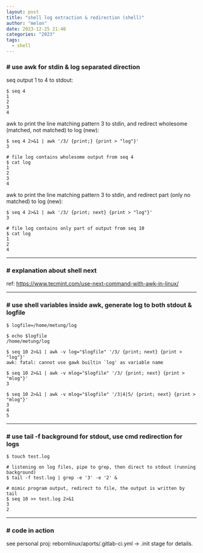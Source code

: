 ```yaml
---
layout: post
title: "shell log extraction & redirection (shell)"
author: "melon"
date: 2023-12-25 21:40
categories: "2023"
tags:
  - shell
---
```


### # use awk for stdin & log separated direction
seq output 1 to 4 to stdout:
```text
$ seq 4
1
2
3
4
```

awk to print the line matching pattern 3 to stdin, and redirect wholesome (matched, not matched) to log (new):
```text
$ seq 4 2>&1 | awk '/3/ {print;} {print > "log"}'
3

# file log contains wholesome output from seq 4
$ cat log
1
2
3
4
```

awk to print the line matching pattern 3 to stdin, and redirect part (only no matched) to log (new):
```text
$ seq 4 2>&1 | awk '/3/ {print; next} {print > "log"}'
3

# file log contains only part of output from seq 10
$ cat log
1
2
4
```

<hr>

### # explanation about shell next
ref: https://www.tecmint.com/use-next-command-with-awk-in-linux/

<hr>

### # use shell variables inside awk, generate log to both stdout & logfile
```text
$ logfile=/home/metung/log

$ echo $logfile
/home/metung/log

$ seq 10 2>&1 | awk -v log="$logfile" '/3/ {print; next} {print > "log"}'
awk: fatal: cannot use gawk builtin `log' as variable name

$ seq 10 2>&1 | awk -v mlog="$logfile" '/3/ {print; next} {print > "mlog"}'
3

$ seq 10 2>&1 | awk -v mlog="$logfile" '/3|4|5/ {print; next} {print > "mlog"}'
3
4
5
```

<hr>

### # use tail -f background for stdout, use cmd redirection for logs
```text
$ touch test.log

# listening on log files, pipe to grep, then direct to stdout (running background)
$ tail -f test.log | grep -e '3' -e '2' &

# mimic program output, redirect to file, the output is written by tail
$ seq 10 >> test.log 2>&1
3
2
```

<hr>

### # code in action
see personal proj: rebornlinux/aports/.gitlab-ci.yml -> .init stage for details.
